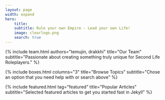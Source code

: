 ```yaml
---
layout: page
width: expand
hero:
    title: 
    subtitle: Rule your own Empire - Lead your own Life!
    image: clearlogo.png
    search: true
---
```

{% include team.html authors="temujin, drakkhi" title="Our Team" subtitle="Passionate about creating something truly unique for Second Life Roleplayers." %}

{% include boxes.html columns="3" title="Browse Topics" subtitle="Chose an option that you need help with or search above" %}

{% include featured.html tag="featured" title="Popular Articles" subtitle="Selected featured articles to get you started fast in Jekyll" %}
